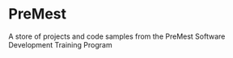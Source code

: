 # PreMest
A store of projects and code samples from the PreMest Software Development Training Program
